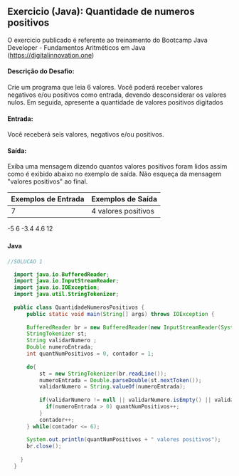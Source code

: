 ## Exercicio (Java): Quantidade de numeros positivos

O exercicio publicado é referente ao treinamento do Bootcamp Java Developer - Fundamentos Aritméticos em Java 
(https://digitalinnovation.one)


#### Descrição do Desafio:

Crie um programa que leia 6 valores. Você poderá receber valores negativos e/ou positivos como entrada, devendo desconsiderar os valores nulos. Em seguida, apresente a quantidade de valores positivos digitados

#### Entrada: 

Você receberá seis valores, negativos e/ou positivos.

#### Saída: 

Exiba uma mensagem dizendo quantos valores positivos foram lidos assim como é exibido abaixo no exemplo de saída. Não esqueça da mensagem "valores positivos" ao final.

Exemplos de Entrada  | Exemplos de Saída
------------- | -------------
7 | 4 valores positivos
-5
6
-3.4
4.6
12


#### Java　

```java
//SOLUCAO 1

  import java.io.BufferedReader;
  import java.io.InputStreamReader;
  import java.io.IOException;
  import java.util.StringTokenizer;
  
  public class QuantidadeNumerosPositivos {
      public static void main(String[] args) throws IOException {
      
      BufferedReader br = new BufferedReader(new InputStreamReader(System.in));
      StringTokenizer st;
      String validarNumero ;
      Double numeroEntrada;
      int quantNumPositivos = 0, contador = 1;
          
      do{
          st = new StringTokenizer(br.readLine());
          numeroEntrada = Double.parseDouble(st.nextToken());
          validarNumero = String.valueOf(numeroEntrada);
          
          if(validarNumero != null || validarNumero.isEmpty() || validarNumero.trim().isEmpty()){             
            if(numeroEntrada > 0) quantNumPositivos++;
          }
          contador++;
      } while(contador <= 6);
      
      System.out.println(quantNumPositivos + " valores positivos");
      br.close();
      
    }
  }
```

